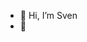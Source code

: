 - 👋 Hi, I’m Sven
- 👀 
<!---
sschneele/sschneele is a ✨ special ✨ repository because its `README.md` (this file) appears on your GitHub profile.
You can click the Preview link to take a look at your changes.
--->
